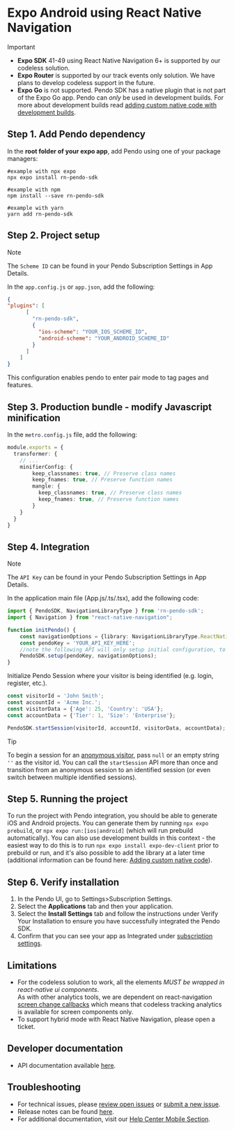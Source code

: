# Expo Android using React Native Navigation

>[!IMPORTANT]
>- **Expo SDK** 41-49 using React Native Navigation 6+ is supported by our codeless solution.<br>
>- **Expo Router** is supported by our track events only solution. We have plans to develop codeless support in the future.
>- **Expo Go** is not supported. Pendo SDK has a native plugin that is not part of the Expo Go app.
Pendo can *only* be used in development builds. For more about development builds read [adding custom native code with development builds](https://docs.expo.dev/workflow/customizing/).

## Step 1. Add Pendo dependency

In the **root folder of your expo app**, add Pendo using one of your package managers: 

```shell
#example with npx expo
npx expo install rn-pendo-sdk

#example with npm
npm install --save rn-pendo-sdk

#example with yarn
yarn add rn-pendo-sdk
```

## Step 2. Project setup

>[!NOTE]
>The `Scheme ID` can be found in your Pendo Subscription Settings in App Details.

In the `app.config.js` or `app.json`, add the following:
```json
{
"plugins": [
      [
        "rn-pendo-sdk",
        {
          "ios-scheme": "YOUR_IOS_SCHEME_ID",
          "android-scheme": "YOUR_ANDROID_SCHEME_ID"
        }
      ]
    ]
}
```
This configuration enables pendo to enter pair mode to tag pages and features. 

## Step 3. Production bundle - modify Javascript minification

In the `metro.config.js` file, add the following:
```typescript
module.exports = {
  transformer: {
    // ...
    minifierConfig: {
        keep_classnames: true, // Preserve class names
        keep_fnames: true, // Preserve function names
        mangle: {
          keep_classnames: true, // Preserve class names
          keep_fnames: true, // Preserve function names
        }
    }
  }
}
```
## Step 4. Integration

>[!NOTE]
>The `API Key` can be found in your Pendo Subscription Settings in App Details.

In the application main file (App.js/.ts/.tsx), add the following code:
```typescript
import { PendoSDK, NavigationLibraryType } from 'rn-pendo-sdk';
import { Navigation } from "react-native-navigation";

function initPendo() {
    const navigationOptions = {library: NavigationLibraryType.ReactNativeNavigation, navigation: Navigation};
    const pendoKey = 'YOUR_API_KEY_HERE';
    //note the following API will only setup initial configuration, to start collect analytics use start session
    PendoSDK.setup(pendoKey, navigationOptions);
}
```
Initialize Pendo Session where your visitor is being identified (e.g. login, register, etc.).
```typescript
const visitorId = 'John Smith';
const accountId = 'Acme Inc.';
const visitorData = {'Age': 25, 'Country': 'USA'};
const accountData = {'Tier': 1, 'Size': 'Enterprise'};

PendoSDK.startSession(visitorId, accountId, visitorData, accountData);
```

>[!TIP]
>To begin a session for an  <a href="https://help.pendo.io/resources/support-library/analytics/anonymous-visitors.html" target="_blank">anonymous visitor</a>, pass ```null``` or an empty string ```''``` as the visitor id. You can call the `startSession` API more than once and transition from an anonymous session to an identified session (or even switch between multiple identified sessions). 

## Step 5. Running the project

To run the project with Pendo integration, you should be able to generate iOS and Android projects.
You can generate them by running `npx expo prebuild`, or `npx expo run:[ios|android]` (which will run prebuild automatically). You can also use development builds in this context - the easiest way to do this is to run `npx expo install expo-dev-client` prior to prebuild or run, and it's also possible to add the library at a later time (additional information can be found here: [Adding custom native code](https://docs.expo.dev/workflow/customizing/#generate-native-projects-with-prebuild)).

## Step 6. Verify installation

1. In the Pendo UI, go to Settings>Subscription Settings.
2. Select the **Applications** tab and then your application.
3. Select the **Install Settings** tab and follow the instructions under Verify Your Installation to ensure you have successfully integrated the Pendo SDK.
4. Confirm that you can see your app as Integrated under <a href="https://app.pendo.io/admin" target="_blank">subscription settings</a>.

## Limitations
- For the codeless solution to work, all the elements *MUST be wrapped in react-native ui components*.<br>
As with other analytics tools, we are dependent on react-navigation [screen change callbacks](https://reactnavigation.org/docs/screen-tracking/)
which means that codeless tracking analytics is available for screen components only.
- To support hybrid mode with React Native Navigation, please open a ticket.

## Developer documentation

- API documentation available [here](/api-documentation/rn-apis.md).

## Troubleshooting

- For technical issues, please [review open issues](https://github.com/pendo-io/pendo-mobile-sdk/issues) or [submit a new issue](https://github.com/pendo-io/pendo-mobile-sdk/issues).
- Release notes can be found [here](https://developers.pendo.io/category/mobile-sdk/).
- For additional documentation, visit our [Help Center Mobile Section](https://support.pendo.io/hc/en-us/categories/4403654621851-Mobile).